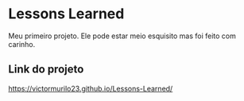 # Lessons Learned
Meu primeiro projeto. Ele pode estar meio esquisito mas foi feito com carinho.

## Link do projeto
https://victormurilo23.github.io/Lessons-Learned/
